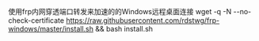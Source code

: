 使用frp内网穿透端口转发来加速的的Windows远程桌面连接
  wget -q -N --no-check-certificate https://raw.githubusercontent.com/rdstwg/frp-windows/master/install.sh && bash install.sh
